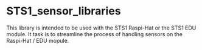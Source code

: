 # STS1_sensor_libraries
This library is intended to be used with the STS1 Raspi-Hat or the STS1 EDU module. It task is to streamline the process of handling sensors on the Raspi-Hat / EDU mopule.
